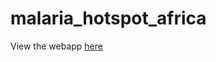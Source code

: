 # malaria_hotspot_africa

View the webapp [here](https://malaria-hotspots-in-africa-hamoye.streamlit.app/)
